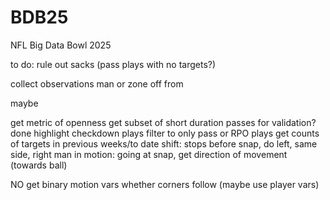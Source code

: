 # BDB25
NFL Big Data Bowl 2025

to do:
rule out sacks (pass plays with no targets?)


collect observations
  man or zone
  off from



maybe

get metric of openness
get subset of short duration passes for validation?
done
highlight checkdown plays
filter to only pass or RPO plays
get counts of targets in previous weeks/to date
shift: stops before snap, do left, same side, right
man in motion: going at snap, get direction of movement (towards ball)

NO
get binary motion vars
whether corners follow (maybe use player vars)